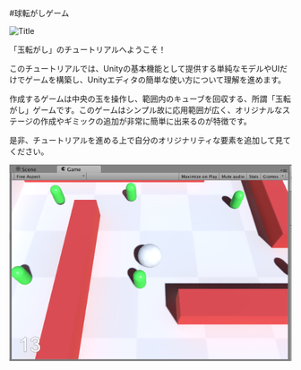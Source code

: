 #球転がしゲーム

![Title](http://tutorial.unity3d.jp/wp-content/uploads/2015/02/hajiyuni1.png)

「玉転がし」のチュートリアルへようこそ！

このチュートリアルでは、Unityの基本機能として提供する単純なモデルやUIだけでゲームを構築し、Unityエディタの簡単な使い方について理解を進めます。

作成するゲームは中央の玉を操作し、範囲内のキューブを回収する、所謂「玉転がし」ゲームです。このゲームはシンプル故に応用範囲が広く、オリジナルなステージの作成やギミックの追加が非常に簡単に出来るのが特徴です。

是非、チュートリアルを進める上で自分のオリジナリティな要素を追加して見てください。

![ゲーム画面](img/GameScreenshot.png)